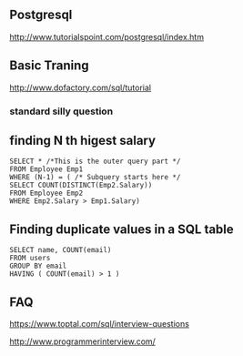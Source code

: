 ## Postgresql
http://www.tutorialspoint.com/postgresql/index.htm


## Basic Traning
http://www.dofactory.com/sql/tutorial

### standard silly question 
## finding N th higest salary 
```
SELECT * /*This is the outer query part */
FROM Employee Emp1
WHERE (N-1) = ( /* Subquery starts here */
SELECT COUNT(DISTINCT(Emp2.Salary))
FROM Employee Emp2
WHERE Emp2.Salary > Emp1.Salary)
```
## Finding duplicate values in a SQL table
```
SELECT name, COUNT(email) 
FROM users
GROUP BY email
HAVING ( COUNT(email) > 1 )
```
## FAQ 

https://www.toptal.com/sql/interview-questions

http://www.programmerinterview.com/

